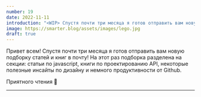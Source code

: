 ```yaml
---
number: 19
date: 2022-11-11
introduction: "<WIP> Спустя почти три месяца я готов отправить вам новую подборку статей и книг в почту! На этот раз подборка разделена на секции: статьи по javascript, книги по проектированию API, некоторые полезные инсайты по дизайну и немного продуктивности от Github. Приятного чтения 🧡."
image: https://smarter.blog/assets/images/lego.jpg
draft: true
---
```


Привет всем! Спустя почти три месяца я готов отправить вам новую подборку статей и книг в почту! На этот раз подборка разделена на секции: статьи по javascript, книги по проектированию API, некоторые полезные инсайты по дизайну и немного продуктивности от Github.

Приятного чтения 🧡

<hr />
